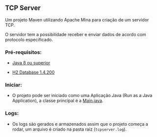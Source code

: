 ## TCP Server

Um projeto Maven utilizando Apache Mina para criação de um servidor TCP.

O servidor tem a possibilidade receber e enviar dados de acordo com protocolo especificado.


### Pré-requisitos:
  - [Java 8 ou superior](http://www.oracle.com/technetwork/java/javase/downloads/index.html)
  
  
  - [H2 Database 1.4.200](https://www.h2database.com/html/main.html)


### Iniciar:
  - O projeto pode ser iniciado como uma Aplicação Java (Run as a Java Application), a classe principal é a [Main.java](https://github.com/carlossantosti/tcpserver/blob/master/src/main/java/br/com/tcpserver/Main.java).
  
  
### Logs:
  - Os logs são gerados e armazenados assim que o projeto começa a rodar, um arquivo é criado na pasta raiz (`tcpserver.log`).

